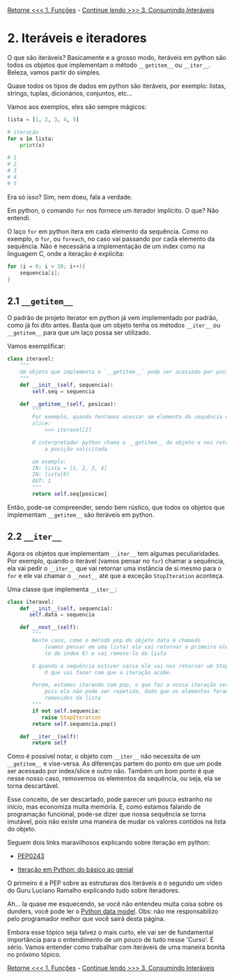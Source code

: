 [Retorne <<< 1. Funções](./01_funcoes.md) - [Continue lendo >>> 3. Consumindo Interáveis](./03_consumindo_iteraveis.md)

# 2. Iteráveis e iteradores

O que são iteráveis? Basicamente e a grosso modo, iteráveis em python são todos os objetos que implementam o método `__getitem__` ou `__iter__`. Beleza, vamos partir do simples.

Quase todos os tipos de dados em python são iteráveis, por exemplo: listas, strings, tuplas, dicionários, conjuntos, etc...

Vamos aos exemplos, eles são sempre mágicos:

```python
lista = [1, 2, 3, 4, 5]

# iteração
for x in lista:
    print(x)

# 1
# 2
# 3
# 4
# 5
```

Era só isso? Sim, nem doeu, fala a verdade.

Em python, o comando `for` nos fornece um iterador implícito. O que? Não entendi.

O laço `for` em python itera em cada elemento da sequência. Como no exemplo, o `for`, ou `foreach`, no caso vai passando por cada elemento da sequência. Não é necessária a implementação de um index como na linguagem C, onde a iteração é explícita:

```C
for (i = 0; i > 10; i++){
    sequencia[i];
}
```

## 2.1 `__getitem__`

O padrão de projeto iterator em python já vem implementado por padrão, como já foi dito antes. Basta que um objeto tenha os métodos `__iter__` ou `__getitem__` para que um laço possa ser utilizado.

Vamos exemplificar:

```Python
class iteravel:
    """
    Um objeto que implementa o `__getitem__` pode ser acessado por posição
    """
    def __init__(self, sequencia):
        self.seq = sequencia

    def __getitem__(self, posicao):
        """
        Por exemplo, quando tentamos acessar um elemento da sequência usando
        slice:
            >>> iteravel[2]

        O interpretador python chama o __getitem__ do objeto e nos retorna
            a posição solicitada

        um exemplo:
        IN: lista = [1, 2, 3, 4]
        IN: lista[0]
        OUT: 1
        """
        return self.seq[posicao]
```

Então, pode-se compreender, sendo bem rústico, que todos os objetos que implementam `__getitem__` são iteráveis em python.


## 2.2 `__iter__`

Agora os objetos que implementam `__iter__` tem algumas peculiaridades. Por exemplo, quando o iterável (vamos pensar no `for`) chamar a sequência, ela vai pedir o `__iter__` que vai retornar uma instância de si mesmo para o `for` e ele vai chamar o `__next__` até que a exceção `StopIteration` aconteça.

Uma classe que implementa `__iter__`:

```Python
class iteravel:
    def __init__(self, sequencia):
       self.data = sequencia

    def __next__(self):
        """
        Neste caso, como o método pop do objeto data é chamado
            (vamos pensar em uma lista) ele vai retornar o primeiro elemento
            (o de index 0) e vai remove-lo da lista

        E quando a sequência estiver vazia ele vai nos retornar um StopIteration
            O que vai fazer com que a iteração acabe.

        Porém, estamos iterando com pop, o que faz a nossa iteração ser a única,
            pois ela não pode ser repetida, dado que os elementos foram
            removidos da lista
        """
        if not self.sequencia:
           raise StopIteration
        return self.sequencia.pop()

    def __iter__(self):
        return self
```

Como é possível notar, o objeto com `__iter__` não necessita de um `__getitem__` e vise-versa. As diferenças partem do ponto em que um pode ser acessado por index/slice e outro não. Também um bom ponto é que nesse nosso caso, removemos os elementos da sequência, ou seja, ela se torna descartável.

Esse conceito, de ser descartado, pode parecer um pouco estranho no início, mas economiza muita memória. E, como estamos falando de programação funcional, pode-se dizer que nossa sequência se torna imutável, pois não existe uma maneira de mudar os valores contidos na lista do objeto.


Seguem dois links maravilhosos explicando sobre iteração em python:

-   [PEP0243](https://www.python.org/dev/peps/pep-0234/)

-   [Iteração em Python: do básico ao genial](https://www.youtube.com/watch?v=ULj7ejvuzI8)

O primeiro é a PEP sobre as estruturas dos iteráveis e o segundo um vídeo do Guru Luciano Ramalho explicando tudo sobre iteradores.


Ah... Ia quase me esquecendo, se você não entendeu muita coisa sobre os dunders, você pode ler o [Python data model](https://docs.python.org/3/reference/datamodel.html#special-method-names). Obs: não me responsabilizo pelo programador melhor que você sairá desta página.

Embora esse tópico seja talvez o mais curto, ele vai ser de fundamental importância para o entendimento de um pouco de tudo nesse 'Curso'. É sério. Vamos entender como trabalhar com iteráveis de uma maneira bonita no próximo tópico.

[Retorne <<< 1. Funções](./01_funcoes.md) - [Continue lendo >>> 3. Consumindo Interáveis](./03_consumindo_iteraveis.md)
